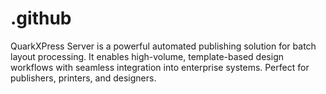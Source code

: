 # .github
QuarkXPress Server is a powerful automated publishing solution for batch layout processing. It enables high-volume, template-based design workflows with seamless integration into enterprise systems. Perfect for publishers, printers, and designers.
